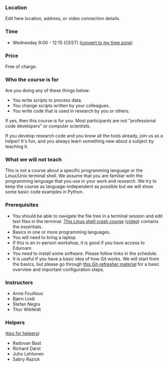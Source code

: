 

### Location

Edit here location, address, or video connection details.


### Time

- Wednesday 9:00 - 12:15 (CEST)
  ([convert to my time zone](https://www.timeanddate.com/worldclock/fixedtime.html?msg=CodeRefinery-workshop&iso=20200407T07&ah=3))

### Price

Free of charge.


### Who the course is for

Are you doing any of these things below:
- You write scripts to process data.
- You change scripts written by your colleagues.
- You write code that is used in research by you or others.

If yes, then this course is for you.  Most participants are not
"professional code developers" or computer scientists.

If you develop research code and you know all the tools
already, join us as a helper! It's fun, and you always learn
something new about a subject by teaching it.


### What we will not teach

This is not a course about a specific programming language or
the Linux/Unix terminal shell.  We assume that you are familiar with the programming
language that you use in your work and research.  We try to keep the course as
language-independent as possible but we will show some basic code examples in
Python.


### Prerequisites

- You should be able to navigate the file tree in a terminal session and edit
  text files in the terminal.
  [This Linux shell crash course](https://scicomp.aalto.fi/scicomp/shell.html)
  ([video](https://youtu.be/56p6xX0aToI))
  contains the essentials.
- Basics in one or more programming languages.
- You will need to bring a laptop.
- If this is an in-person workshop, it is good if you have access to Eduroam.
- You need to install some software. Please follow links in the schedule.
- It is useful if you have a basic idea of how Git works. We will start from
  the basics, but please go through
  [this Git-refresher material](https://coderefinery.github.io/git-refresher/)
  for a basic overview and important configuration steps.


### Instructors

- Anne Fouilloux
- Bjørn Lindi
- Stefan Negru
- Thor Wikfeldt


### Helpers

([tips for helpers](https://github.com/coderefinery/manuals/blob/master/helping-and-teaching.md))

- Radovan Bast
- Richard Darst
- Juho Lehtonen
- Sabry Razick
